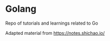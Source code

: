# Golang
Repo of tutorials and learnings related to Go

Adapted material from https://notes.shichao.io/
